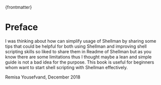 {frontmatter}

# Preface

I was thinking about how can simplify usage of Shellman by sharing some tips that could be helpful for both using Shellman and improving shell scripting skills so liked to share them in Readme of Shellman but as you know there are some limitations thus I thought maybe a lean and simple  guide is not a bad idea for the purpose.
This book is useful for beginners whom want to start shell scripting with Shellman effectively.

Remisa Yousefvand, December 2018
